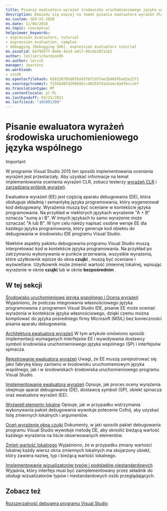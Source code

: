 ```yaml
---
title: Pisanie ewaluatora wyrażeń środowiska uruchomieniowego języka wspólnego | Microsoft Docs
description: Dowiedz się więcej na temat pisania ewaluatora wyrażeń dla środowiska uruchomieniowego języka wspólnego, które oblicza wyrażenia w debugowanym języku kodu.
ms.custom: SEO-VS-2020
ms.date: 11/04/2016
ms.topic: conceptual
helpviewer_keywords:
- expression evaluators, tutorial
- expression evaluation, samples
- debugging [Debugging SDK], expression evaluators tutorial
ms.assetid: bd79d57f-8e0a-4e14-a417-0b1de28fa1b2
author: leslierichardson95
ms.author: lerich
manager: jmartens
ms.workload:
- vssdk
ms.openlocfilehash: 658158785d8f8a9376f5357ae2b869f6ad2e2271
ms.sourcegitcommit: f2916d8fd296b92cc402597d1d1eecda4f6cccbf
ms.translationtype: MT
ms.contentlocale: pl-PL
ms.lasthandoff: 03/25/2021
ms.locfileid: "105091399"
---
```

# <a name="writing-a-common-language-runtime-expression-evaluator"></a>Pisanie ewaluatora wyrażeń środowiska uruchomieniowego języka wspólnego
> [!IMPORTANT]
> W programie Visual Studio 2015 ten sposób implementowania oceniania wyrażeń jest przestarzały. Aby uzyskać informacje na temat implementowania oceniania wyrażeń CLR, zobacz testerzy [wyrażeń CLR](https://github.com/Microsoft/ConcordExtensibilitySamples/wiki/CLR-Expression-Evaluators) i [zarządzana próbnik wyrażeń](https://github.com/Microsoft/ConcordExtensibilitySamples/wiki/Managed-Expression-Evaluator-Sample).

 Ewaluatora wyrażeń (EE) jest częścią aparatu debugowania (DE), która obsługuje składnię i semantykę języka programowania, który wygenerował kod debugowany. Wyrażenia muszą być oceniane w kontekście języka programowania. Na przykład w niektórych językach wyrażenie "A + B" oznacza "sumę a i B". W innych językach to samo wyrażenie może oznaczać "A lub B". W tym celu należy napisać osobne wersje EE dla każdego języka programowania, który generuje kod obiektu do debugowania w środowisku IDE programu Visual Studio.

 Niektóre aspekty pakietu debugowania programu Visual Studio muszą interpretować kod w kontekście języka programowania. Na przykład po zatrzymaniu wykonywania w punkcie przerwania, wszystkie wyrażenia, które użytkownik wpisze do okna **czujki** , muszą być oceniane i wyświetlane. Użytkownik może zmienić wartość zmiennej lokalnej, wpisując wyrażenie w oknie **czujki** lub w oknie **bezpośrednim** .

## <a name="in-this-section"></a>W tej sekcji
 [Środowisko uruchomieniowe języka wspólnego i Ocena wyrażeń](../../extensibility/debugger/common-language-runtime-and-expression-evaluation.md) Wyjaśniono, że podczas integrowania własnościowego języka programowania z programem Visual Studio IDE, pisanie EE może oceniać wyrażenia w kontekście języka własnościowego, dzięki czemu można kompilować do języka pośredniego firmy Microsoft (MSIL) bez konieczności pisania aparatu debugowania.

 [Architektura ewaluatora wyrażeń](../../extensibility/debugger/expression-evaluator-architecture.md) W tym artykule omówiono sposób implementacji wymaganych interfejsów EE i wywoływania dostawcy symboli środowiska uruchomieniowego języka wspólnego (SP) i interfejsów spinacza.

 [Rejestrowanie ewaluatora wyrażeń](../../extensibility/debugger/registering-an-expression-evaluator.md) Uwagi, że EE muszą zarejestrować się jako fabrykę klasy zarówno w środowisku uruchomieniowym języka wspólnego, jak i w środowiskach środowiska uruchomieniowego programu Visual Studio.

 [Implementowanie ewaluatora wyrażeń](../../extensibility/debugger/implementing-an-expression-evaluator.md) Opisuje, jak proces oceny wyrażenia obejmuje aparat debugowania (DE), dostawcę symboli (SP), obiekt spinacza oraz ewaluatora wyrażeń (EE).

 [Wyświetl elementy lokalne](../../extensibility/debugger/displaying-locals.md) Opisuje, jak w przypadku wstrzymania wykonywania pakiet debugowania wywołuje polecenie Cofnij, aby uzyskać listę zmiennych lokalnych i argumentów.

 [Oceń wyrażenie okna czujki](../../extensibility/debugger/evaluating-a-watch-window-expression.md) Dokumenty, w jaki sposób pakiet debugowania programu Visual Studio wywołuje metodę DE, aby określić bieżącą wartość każdego wyrażenia na liście obserwowanych elementów.

 [Zmień wartość lokalnego](../../extensibility/debugger/changing-the-value-of-a-local.md) Wyjaśniono, że w przypadku zmiany wartości lokalnej każdy wiersz okna zmiennych lokalnych ma skojarzony obiekt, który zawiera nazwę, typ i bieżącą wartość lokalnego.

 [Implementowanie wizualizatorów typów i podglądów niestandardowych](../../extensibility/debugger/implementing-type-visualizers-and-custom-viewers.md) Wyjaśnia, który interfejs musi być zaimplementowany przez składnik do obsługi wizualizatorów typów i niestandardowych osób przeglądających.

## <a name="see-also"></a>Zobacz też
 [Rozszerzalność debugera programu Visual Studio](../../extensibility/debugger/visual-studio-debugger-extensibility.md)
